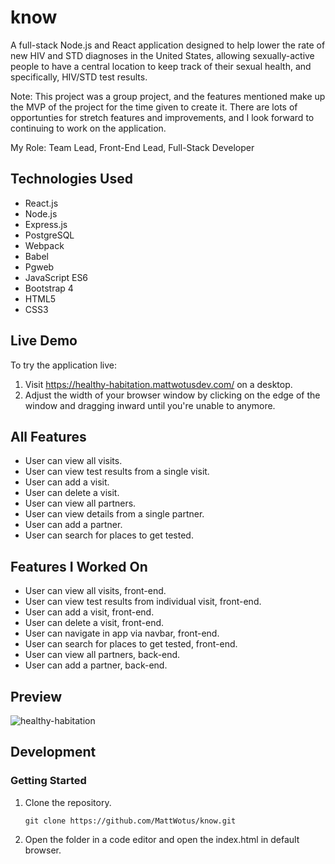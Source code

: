 # know
A full-stack Node.js and React application designed to help lower the rate of new HIV and STD diagnoses in the United States, allowing sexually-active people to have a central location to keep track of their sexual health, and specifically, HIV/STD test results.

Note: This project was a group project, and the features mentioned make up the MVP of the project for the time given to create it. There are lots of opportunties for stretch features and improvements, and I look forward to continuing to work on the application.

My Role: Team Lead, Front-End Lead, Full-Stack Developer

## Technologies Used

- React.js
- Node.js
- Express.js
- PostgreSQL
- Webpack
- Babel
- Pgweb
- JavaScript ES6
- Bootstrap 4  
- HTML5
- CSS3

## Live Demo

To try the application live:
  1. Visit https://healthy-habitation.mattwotusdev.com/ on a desktop.
  2. Adjust the width of your browser window by clicking on the edge of the window and dragging inward until you're unable to anymore.

## All Features

- User can view all visits.
- User can view test results from a single visit.
- User can add a visit.
- User can delete a visit.
- User can view all partners.
- User can view details from a single partner.
- User can add a partner.
- User can search for places to get tested.

## Features I Worked On

- User can view all visits, front-end.
- User can view test results from individual visit, front-end.
- User can add a visit, front-end.
- User can delete a visit, front-end.
- User can navigate in app via navbar, front-end.
- User can search for places to get tested, front-end.
- User can view all partners, back-end.
- User can add a partner, back-end.

## Preview

![healthy-habitation](assets/healthy-habitation.gif)

## Development

### Getting Started

1. Clone the repository.

   ```
   git clone https://github.com/MattWotus/know.git
   ```
   
2. Open the folder in a code editor and open the index.html in default browser.
